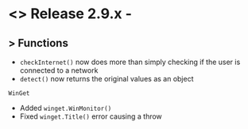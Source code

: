# <> Release 2.9.x - 

## > Functions
- `checkInternet()` now does more than simply checking if the user is connected to a network
- `detect()` now returns the original values as an object

`WinGet`
- Added `winget.WinMonitor()`
- Fixed `winget.Title()` error causing a throw
